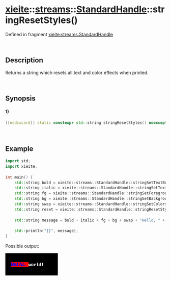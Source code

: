 # [xieite](../../../../../xieite.md)\:\:[streams](../../../../../streams.md)\:\:[StandardHandle](../../../standard_handle.md)\:\:stringResetStyles\(\)
Defined in fragment [xieite:streams.StandardHandle](../../../../../../src/streams/standard_handle.cpp)

&nbsp;

## Description
Returns a string which resets all text and color effects when printed.

&nbsp;

## Synopsis
#### 1)
```cpp
[[nodiscard]] static constexpr std::string stringResetStyles() noexcept;
```

&nbsp;

## Example
```cpp
import std;
import xieite;

int main() {
    std::string bold = xieite::streams::StandardHandle::stringSetTextBold(true);
    std::string italic = xieite::streams::StandardHandle::stringSetTextItalic(true);
    std::string fg = xieite::streams::StandardHandle::stringSetForegroundColor(xieite::streams::Color<3>(255, 0, 0));
    std::string bg = xieite::streams::StandardHandle::stringSetBackgroundColor(xieite::streams::Color<3>(0, 0, 255));
    std::string swap = xieite::streams::StandardHandle::stringSetColorsSwapped(true);
    std::string reset = xieite::streams::StandardHandle::stringResetStyles();

    std::string message = bold + italic + fg + bg + swap + "Hello, " + reset + "world!";

    std::println("{}", message);
}
```
Possible output:

![image](./reset_styles.png)
